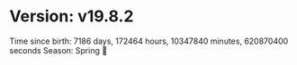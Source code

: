 # Version: v19.8.2
Time since birth: 7186 days, 172464 hours, 10347840 minutes, 620870400 seconds
Season: Spring 🌸
